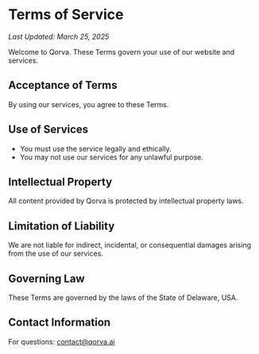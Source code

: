 # Terms of Service

_Last Updated: March 25, 2025_

Welcome to Qorva. These Terms govern your use of our website and services.

## Acceptance of Terms

By using our services, you agree to these Terms.

## Use of Services

- You must use the service legally and ethically.
- You may not use our services for any unlawful purpose.

## Intellectual Property

All content provided by Qorva is protected by intellectual property laws.

## Limitation of Liability

We are not liable for indirect, incidental, or consequential damages arising from the use of our services.

## Governing Law

These Terms are governed by the laws of the State of Delaware, USA.

## Contact Information

For questions: [contact@qorva.ai](mailto:contact@qorva.ai)
